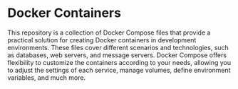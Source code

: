 # Docker Containers

<p>
This repository is a collection of Docker Compose files that provide a practical solution for creating Docker containers in development environments.
These files cover different scenarios and technologies, such as databases, web servers, and message servers.
Docker Compose offers flexibility to customize the containers according to your needs, allowing you to adjust the settings of each service, manage volumes, define environment variables, and much more.
</p>
